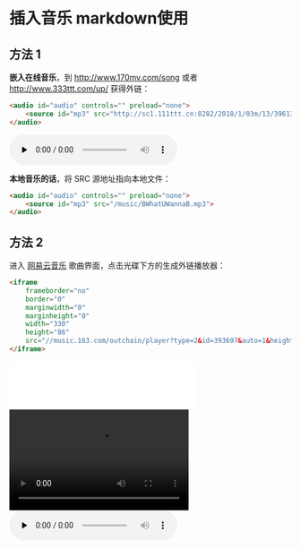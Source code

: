 # 插入音乐 markdown使用

## 方法 1

**嵌入在线音乐**，到 <http://www.170mv.com/song> 或者 http://www.333ttt.com/up/ 获得外链：

```html
<audio id="audio" controls="" preload="none">
    <source id="mp3" src="http://sc1.111ttt.cn:8282/2018/1/03m/13/396131229550.m4a?tflag=1546606800&pin=97bb2268ae26c20fe093fd5b0f04be80#.mp3">
</audio>
```


<audio id="audio" controls="" preload="none">
    <source id="mp3" src="http://sc1.111ttt.cn:8282/2018/1/03m/13/396131229550.m4a?tflag=1546606800&pin=97bb2268ae26c20fe093fd5b0f04be80#.mp3">
</audio>

**本地音乐的话**，将 SRC 源地址指向本地文件：

```html
<audio id="audio" controls="" preload="none">
    <source id="mp3" src="/music/BWhatUWannaB.mp3">
</audio>
```

## 方法 2

进入 [网易云音乐](https://music.163.com/) 歌曲界面，点击光碟下方的生成外链播放器：

```html
<iframe
    frameborder="no"
    border="0"
    marginwidth="0"
    marginheight="0"
    width="330"
    height="86"
    src="//music.163.com/outchain/player?type=2&id=393697&auto=1&height=66">
</iframe>
```

<iframe frameborder="no" border="0" marginwidth="0" marginheight="0" width="330" height="86" src="//music.163.com/outchain/player?type=2&id=393697&auto=1&height=66">
    
</iframe>




<video src="http://structr.learn-anything.cn/video/道理/陈铭：像我这种老好人，根本没什么真朋友！不jue亲戚的人，根本没什么真亲戚！.mp4" width="320" height="180" controls="controls">
</video> 



<audio id="audio" controls="" preload="none">
	<source id="mp3" src="http://oht4nlntk.bkt.clouddn.com/Music_iP%E8%B5%B5%E9%9C%B2%20-%20%E7%A6%BB%E6%AD%8C%20%28Live%29.mp3">
</audio>

